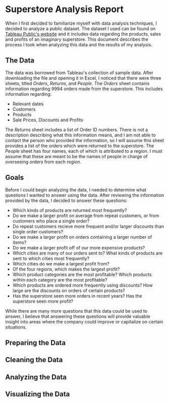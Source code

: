 # Superstore Analysis Report
When I first decided to familiarize myself with data analysis techniques, I decided to analyze a public dataset. The dataset I used can be found on [Tableau Public's website](https://public.tableau.com/app/resources/sample-data) and it includes data regarding the products, sales and profits of an imaginary superstore. This document describes the process I took when analyzing this data and the results of my analysis.
## The Data
The data was borrowed from Tableau's collection of sample data. After downloading the file and opening it in Excel, I noticed that there were three sheets, titled *Orders*, *Returns*, and *People*. The *Orders* sheet contains information regarding 9994 orders made from the superstore. This includes information regarding: 
- Relevant dates
- Customers
- Products
- Sale Prices, Discounts and Profits

The *Returns* sheet includes a list of Order ID numbers. There is not a description describing what this information means, and I am not able to contact the person who provided the information, so I will assume this sheet provides a list of the orders which were returned to the superstore. The *People* sheet has four names, each of which is attributed to a region. I must assume that these are meant to be the names of people in charge of overseeing orders from each region.
## Goals
Before I could begin analyzing the data, I needed to determine what questions I wanted to answer using the data. After reviewing the information provided by the data, I decided to answer these questions:
- Which kinds of products are returned most frequently?
- Do we make a larger profit on average from repeat customers, or from customers who place a single order? 
- Do repeat customers recieve more frequent and/or larger discounts than single order customers?
- Do we make a larger profit on orders containing a larger number of items?
- Do we make a larger profit off of our more expensive products?
- Which cities are many of our orders sent to? What kinds of products are sent to which cities most frequently?
- Which cities do we make a largest profit from?
- Of the four regions, which makes the largest profit?
- Which product categories are the most profitable? Which products within each category are the most profitable?
- Which products are ordered more frequently using discounts? How large are the discounts on orders of certain products?
- Has the superstore seen more orders in recent years? Has the superstore seen more profit?

While there are many more questions that this data could be used to answer, I believe that answering these questions will provide valuable insight into areas where the company could improve or capitalize on certain situations.
## Preparing the Data
## Cleaning the Data
## Analyzing the Data
## Visualizing the Data
